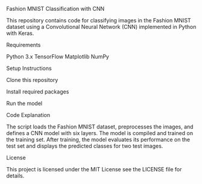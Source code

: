 Fashion MNIST Classification with CNN

This repository contains code for classifying images in the Fashion MNIST dataset using a Convolutional Neural Network (CNN) implemented in Python with Keras.

 Requirements

 Python 3.x
 TensorFlow
 Matplotlib
 NumPy

 Setup Instructions


Clone this repository

Install required packages

Run the model


 Code Explanation

 The script loads the Fashion MNIST dataset, preprocesses the images, and defines a CNN model with six layers.
 The model is compiled and trained on the training set.
 After training, the model evaluates its performance on the test set and displays the predicted classes for two test images.

License

This project is licensed under the MIT License  see the LICENSE file for details.
